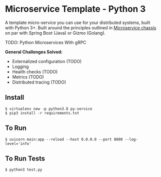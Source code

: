 # Microservice Template - Python 3

A template micro-service you can use for your distributed systems, built with Python 3+.
Built around the principles outlined in [Microservice chassis](https://microservices.io/patterns/microservice-chassis.html) on par with Spring Boot (Java) or Gizmo (Golang).

TODO: Python Microservices With gRPC

**General Challenges Solved:**
- Externalized configuration (TODO)
- Logging
- Health checks (TODO)
- Metrics (TODO)
- Distributed tracing (TODO)


## Install
```
$ virtualenv new -p python3.8 py-service
$ pip3 install -r requirements.txt
```

## To Run 
```
$ uvicorn main:app --reload --host 0.0.0.0 --port 8000 --log-level='info' 
```

## To Run Tests
```
$ python3 test.py
```
